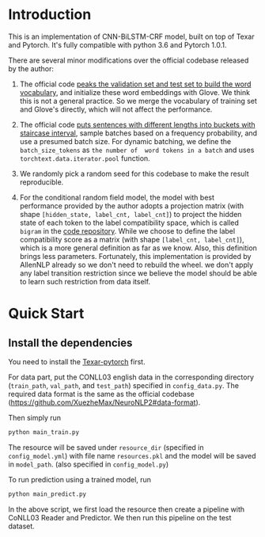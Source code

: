 # Introduction

This is an implementation of CNN-BiLSTM-CRF model, built on top of Texar 
and Pytorch. It's fully compatible with python 3.6 and Pytorch 1.0.1.


There are several minor modifications over the official codebase released by 
the author:
1. The official code [peaks the validation set and test set to build the 
word vocabulary](https://github.com/XuezheMax/NeuroNLP2/blob/2b9a0ea6ec9e1021660b29cdcd74c66824dd0e8c/neuronlp2/io/conll03_data.py#L33),
and initialize these word embeddings with Glove. We think this is not a 
general practice. So we merge the vocabulary of training set and Glove's 
directly, which will not affect the performance.

2. The official code [puts sentences with different lengths into buckets with staircase interval](https://github.com/XuezheMax/NeuroNLP2/blob/master/neuronlp2/io/conll03_data.py#L178), 
sample batches based on a frequency probability, and use a presumed batch 
size. For dynamic batching, we define the `batch_size_tokens` as `the number of 
word tokens in a batch` and uses `torchtext.data.iterator.pool` function.

3. We randomly pick a random seed for this codebase to make the result 
reproducible.

4. For the conditional random field model, the model with best performance 
provided by the author adopts a projection matrix (with shape `[hidden_state,
 label_cnt, label_cnt]`) to project the 
hidden state of each token to the label compatibility space, which is called 
`bigram` in the [code repository](https://github.com/XuezheMax/NeuroNLP2/blob/2b9a0ea6ec9e1021660b29cdcd74c66824dd0e8c/neuronlp2/nn/modules/crf.py#L34).
While we choose to define the label compatibility score as a matrix (with 
shape `[label_cnt, label_cnt]`), which is a more general definition as far as we know. Also, this
definition brings less parameters. Fortunately, this 
implementation is provided by AllenNLP already so we don't need to rebuild the wheel. we don't 
apply any label transition restriction since we believe the model should be able to learn such 
restriction from data itself.

# Quick Start

## Install the dependencies

You need to install the [Texar-pytorch](https://github.com/asyml/texar-pytorch) first.


For data part, put the CONLL03 english data in the corresponding directory (`train_path`, `val_path`, and `test_path`)
specified in `config_data.py`. The required data format is the same as the official codebase
(https://github.com/XuezheMax/NeuroNLP2#data-format).
 
Then simply run
 ```bash
python main_train.py
```

The resource will be saved under `resource_dir` (specified in `config_model.yml`) with file name 
`resources.pkl` and the model will be saved in `model_path`. (also specified in `config_model.py`)

To run prediction using a trained model, run

```bash
python main_predict.py
```

In the above script, we first load the resource then create a pipeline with CoNLL03 Reader and 
Predictor. We then run this pipeline on the test dataset.  